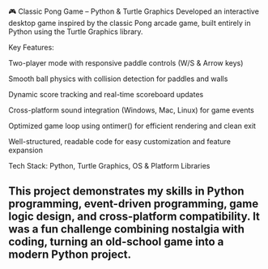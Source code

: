 🎮 Classic Pong Game – Python & Turtle Graphics
Developed an interactive desktop game inspired by the classic Pong arcade game, built entirely in Python using the Turtle Graphics library.

Key Features:

Two-player mode with responsive paddle controls (W/S & Arrow keys)

Smooth ball physics with collision detection for paddles and walls

Dynamic score tracking and real-time scoreboard updates

Cross-platform sound integration (Windows, Mac, Linux) for game events

Optimized game loop using ontimer() for efficient rendering and clean exit

Well-structured, readable code for easy customization and feature expansion

Tech Stack: Python, Turtle Graphics, OS & Platform Libraries

This project demonstrates my skills in Python programming, event-driven programming, game logic design, and cross-platform compatibility. It was a fun challenge combining nostalgia with coding, turning an old-school game into a modern Python project.
----------------------------------------------------------------------------------------------------------------------------------------------------------------------------------------------------------------------

